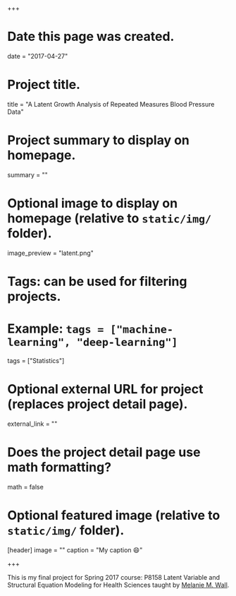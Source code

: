 +++
# Date this page was created.
date = "2017-04-27"

# Project title.
title = "A Latent Growth Analysis of Repeated Measures Blood Pressure Data"

# Project summary to display on homepage.
summary = ""

# Optional image to display on homepage (relative to `static/img/` folder).
image_preview = "latent.png"

# Tags: can be used for filtering projects.
# Example: `tags = ["machine-learning", "deep-learning"]`
tags = ["Statistics"]

# Optional external URL for project (replaces project detail page).
external_link = ""

# Does the project detail page use math formatting?
math = false

# Optional featured image (relative to `static/img/` folder).
[header]
image = ""
caption = "My caption :smile:"

+++

This is my final project for Spring 2017 course: P8158 Latent Variable and Structural Equation Modeling for Health Sciences taught by [Melanie M. Wall](http://www.columbia.edu/~mmw2177/).